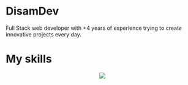 # DisamDev

<p>
   <p>Full Stack web developer with +4 years of experience trying to create innovative projects every day.</p>
</p>
      
# My skills

<p align="center">
<img src="https://skillicons.dev/icons?i=html,css,js,react,nodejs,nextjs,astro,express,python,cloudflare,supabase,firebase,aws,mongo,tailwind,bootstrap,git,markdown,cloudflare,github,discord,powershell,electron&theme=dark"/>
</p>


